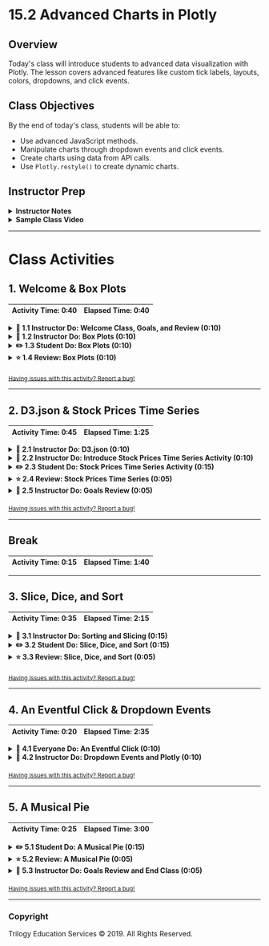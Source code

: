 # 15.2 Advanced Charts in Plotly

## Overview

Today's class will introduce students to advanced data visualization with Plotly. The lesson covers advanced features like custom tick labels, layouts, colors, dropdowns, and click events.

## Class Objectives

By the end of today's class, students will be able to:

* Use advanced JavaScript methods.
* Manipulate charts through dropdown events and click events.
* Create charts using data from API calls.
* Use `Plotly.restyle()` to create dynamic charts.

## Instructor Prep

<details>
  <summary><strong>Instructor Notes</strong></summary>

* Please reference our [Student FAQ](../../../05-Instructor-Resources/README.md#unit-15-interactive-visualizations-and-dashboards) for answers to questions frequently asked by students of this program. If you have any recommendations for additional questions, feel free to log an issue or a pull request with your desired additions.

* During today's class, students will place API calls in JavaScript, create events with dropdown menus, and learn to sort and slice data in JavaScript. Using these skills, they will create advanced visualizations in Plotly, such as box plots.

* Today's focus should be improving students' JavaScript skills. Rather than get bogged down in the particulars of Plotly, emphasize the fundamental JavaScript techniques that will translate to creating impressive data visualization in other libraries as well.

* Today's class is dense with activities. Use your judgment to adjust timing of activities. Since boxplot activities are the least crucial to completing this week's homework, you may omit them partially or altogether to devote more time to other activities.

</details>

<details>
  <summary><strong>Sample Class Video</strong></summary>

* To view an example class lecture visit (Note video may not reflect latest lesson plan): [Class Video](https://codingbootcamp.hosted.panopto.com/Panopto/Pages/Viewer.aspx?id=083343f2-ebee-4b71-a622-aa950184d68a)

</details>

- - -

# Class Activities

## 1. Welcome & Box Plots

| Activity Time:       0:40 |  Elapsed Time:      0:40  |
|---------------------------|---------------------------|

<details>
  <summary><strong>📣 1.1 Instructor Do: Welcome Class, Goals, and Review (0:10)</strong></summary>

* **File:** [Slideshow](https://docs.google.com/presentation/d/1yuXXpqLpPw663BrnldolcL8kQKZmieHTNzt-2DdBCIA/edit?ts=5cd30bd3#slide=id.g480f0dd0a7_0_1809)

* Welcome everyone to class. Take a minute to explain that today we will continue our in-depth exploration of Plotly and JavaScript.

* Open the slideshow and review the topics we'll be covering today. (Slide 2)

* Inform students that by the end of the class, they'll be able to:

  * Use advanced JavaScript methods to create charts in Plotly.

  * Use event handling to create dynamic charts with Plotly.

  * Use Plotly to create charts with data from API calls.

* If time allows, take a moment to summarize the fundamentals of Plotly.js from the previous class:

  * All charts are created using JSON objects.

  * Every property of the chart has a corresponding JSON attribute that can be used to customize the appearance and behavior.

  * Attributes can be divided into two categories:

    * `traces`: Objects that are used to provide information about a single series of the data to be plotted on the graph.

    * `layout`: Provides different attributes that control elements like title and annotations.

  * Traces can be further categorized by the chart type. Attributes available for customization will depend on the value of the type attribute.

</details>

<details>
  <summary><strong>📣 1.2 Instructor Do: Box Plots (0:10)</strong></summary>

* **File:** [Activities/01-Ins_BoxPlot/Solved/](Activities/01-Ins_BoxPlot/Solved/)

* Open [index.html](Activities/01-Ins_BoxPlot/Solved/index.html) in the browser to demonstrate what a box plot looks like.

  ![Images/box01.png](Images/box01.png)

* Give the following explanation:

  * Each box corresponds to a different distribution.

  * The line in the middle of the box identifies the median of the underlying data.

  * The upper and lower bounds of the box represent the upper and lower quartiles of the underlying data.

  * The lines outside and above/below the box represent the maximum/minimum of the underlying data.

  * Each box summarizes an entire _distribution_ of data.

* Explain that box plots are useful tools for visualizing the statistical similarity between distributions.

* Encourage students to create box plots as a logical step in the exploration phase of their analysis work.

* Open [plots.js](Activities/01-Ins_BoxPlot/Solved/plots.js) and go over the code with students.

  * The syntax for creating a box plot with Plotly is very similar to previous examples we've covered.

  * The option to render a scatter plot next to the box plot, `boxpoints: "all"`, has been commented out, but it can be uncommented to show its effects.

* Answer any questions before moving on.

</details>

<details>
  <summary><strong>✏️ 1.3 Student Do: Box Plots (0:10)</strong></summary>

In this activity, students will create box plots to depict the survival rates of different kinds of cancer.

* **Files:**

  * [Activities/02-Stu_BoxPlot/Unsolved/index.html](Activities/02-Stu_BoxPlot/Unsolved/index.html)

  * [Activities/02-Stu_BoxPlot/Unsolved/data.js](Activities/02-Stu_BoxPlot/Unsolved/data.js)

  * [Activities/02-Stu_BoxPlot/Unsolved/plots.js](Activities/02-Stu_BoxPlot/Unsolved/plots.js)

  * [Activities/02-Stu_BoxPlot/Unsolved/Bonus](Activities/02-Stu_BoxPlot/Unsolved/Bonus)

* **Instructions:**

  * [README.md](Activities/02-Stu_BoxPlot/README.md)

</details>

<details>
  <summary><strong>⭐ 1.4 Review: Box Plots (0:10)</strong></summary>

* **Files:**

  * [plots.js](Activities/02-Stu_BoxPlot/Solved/plots.js).

  * [data.js](Activities/02-Stu_BoxPlot/Solved/data.js).

* Open `plots.js` and explain the code.

  ```js
  var trace1 = {
    y: temps.newyork,
    name: "New York",
    type: "box",
    boxpoints: "all"
  };

  var trace2 = {
    y: temps.houston,
    name: "Houston",
    type: "box",
    boxpoints: "all"
  };

  var data = [trace1, trace2];

  var layout = {
    title: "Temperature in New York and Houston, 2014-2015",
    yaxis: { title: "Degrees (F)"}
  };
  ```

  * The code here is similar to that of the previous instructor demo.

  * Two traces are created, and the `type` is specified as `"box"`.

  * `boxpoints: "all"` creates a scatterplot next to each boxplot with a dot for each data point.

* Open `index.html` in a browser.

  ![Images/temp01.png](Images/temp01.png)

* Ask students what they were able to observe from the boxplots:

  * Predictably, the median temperature in Houston is higher than in New York.

  * The maximum temperature (that is, the maximum daily mean temperature) is modestly higher in Houston, but the temperature range in New York is considerably broader.

  * In both cities, the quartile above the median is narrower than the one below it (third and second quartiles, respectively).

* If time allows, discuss the more challenging bonus activity.

* Open `plot.js` and explain `trace1`.

  ```js
  var trace1 = {
      x: data.organ,
      y: data.survival.map(val => Math.sqrt(val)),
      type: "box",
      name: "Cancer Survival",
      boxpoints: "all"
  };
  ```

  * The x-axis comprises each organ.

  * The y-axis is created by using `map()` to obtain the square root of the survival rate.

  * Organs sharing the same name are aggregated in the plot.

</details>

<sub>[Having issues with this activity? Report a bug!](https://bit.ly/3bZFZTQ)</sub>

- - -
  
## 2. D3.json & Stock Prices Time Series

| Activity Time:       0:45 |  Elapsed Time:      1:25  |
|---------------------------|---------------------------|

<details>
  <summary><strong>📣 2.1 Instructor Do: D3.json (0:10)</strong></summary>

* **Files:**

  * [index.html](Activities/03-Ins_D3_JSON/Solved/index.html)

  * [plots.js](Activities/03-Ins_D3_JSON/Solved/demo.js)

* Explain that D3.js provides a function to fetch JSON data from APIs on the web.

* Visit the [SpaceX API](https://api.spacexdata.com/v2/launchpads) to show the JSON data.

* Live code or walk through the demo and highlight the following:

  ```javascript
  const url = "https://api.spacexdata.com/v2/launchpads";

  d3.json(url).then(function(data) {
      console.log(data);
  });
  ```

  * `d3.json` is very similar to Python `requests.get`.

  * `d3.json` returns a JavaScript promise: it places an API call to the `url`; once it's available, the callback function prints it to the console.

* Use the second example to explain the concept of promises in JavaScript:

  ```javascript
  const dataPromise = d3.json(url);
  console.log("Data Promise: ", dataPromise);
  ```

  * The data from a promise is only available inside of the `.then` function.

  * The `dataPromise` variable is assigned a promise of future data, but the data must be accessed inside of the `.then` function.

</details>

<details>
  <summary><strong>📣 2.2 Instructor Do: Introduce Stock Prices Time Series Activity (0:10)</strong></summary>

* **Files:**

  * [Activities/04-Stu_Stocks_D3/Solved/index.html](Activities/04-Stu_Stocks_D3/Solved/index.html)

  * [Activities/04-Stu_Stocks_D3/Solved/plots.js](Activities/04-Stu_Stocks_D3/Solved/plots.js)

* Demonstrate the solved [index.html](Activities/04-Stu_Stocks_D3/Solved/index.html) in the browser. Be sure to replace the API key in [Activities/04-Stu_Stocks_D3/Solved/plots.js](Activities/04-Stu_Stocks_D3/Solved/plots.js) with your own.

* Explain that, in the next activity, students will use the [Quandl API](https://docs.quandl.com/) to fetch stock data.

  **Note:** Emphasize that students must sign up for their own API key in order to complete the day's activities.

* Explain the example request on the [time series usage](https://docs.quandl.com/docs/in-depth-usage) page.

```bash
# Note the ticker symbol (AMZN) and the API KEY at the end of the URL
curl "https://www.quandl.com/api/v3/datasets/WIKI/AMZN/data.json?api_key=YOURAPIKEY"
```

* Send the link to the [Quandl API page](https://docs.quandl.com/docs#section-authentication), where students will be able to sign up for an API key.

</details>

<details>
  <summary><strong>✏️ 2.3 Student Do: Stock Prices Time Series Activity (0:15)</strong></summary>

* **Files:**

  * [index.html](Activities/04-Stu_Stocks_D3/Unsolved/index.html)

  * [plots.js](Activities/04-Stu_Stocks_D3/Unsolved/plots.js)

* **Instructions:**

  * [README.md](Activities/04-Stu_Stocks_D3/README.md)

* In this activity, students will create a dynamic time series chart of financial data. Students must sign up for their own API key in order to complete this activity.

</details>

<details>
  <summary><strong>⭐ 2.4 Review: Stock Prices Time Series (0:05)</strong></summary>

* **Files:**

  * [index.html](Activities/04-Stu_Stocks_D3/Solved/index.html)

  * [plots.js](Activities/04-Stu_Stocks_D3/Solved/plots.js)

* Open the solved `index.html` in the browser to display the chart.

* Open the solved `plots.js` in your code editor.

* Point out that the solution to this activity follows this pattern:

  * Retrieve data from Quandl via `d3.json`.

  * Unpack data from the response data.

  * Create and render `trace`, `data`, and `layout` objects with the unpacked data.

* Explain that we use [template strings](https://developer.mozilla.org/en-US/docs/Web/JavaScript/Reference/Template_literals) to build the base `url` that we use for requests.

  ![api key](Images/stocks1.png)

* Explain that, in `buildPlot`, we can use dot notation and `unpack` to extract the necessary data from the response.

  ![json](Images/stocks2.png)

* Point out that the rest of the code is familiar from our previous plots. Simply set the `x` and `y` keys in our `trace1` object, which we use to create the `data` array we pass to Plotly.

  ![tracer](Images/stocks3.png)

</details>

<details>
  <summary><strong>📣 2.5 Instructor Do: Goals Review (0:05)</strong></summary>

* Open the [slideshow](https://docs.google.com/presentation/d/1yuXXpqLpPw663BrnldolcL8kQKZmieHTNzt-2DdBCIA/edit?ts=5cd30bd3#slide=id.g59dfa23864_0_2171) and remind students that they are now able to (Slides 3-4):

  * Create meaningful box plots with Plotly.

  * Use Plotly to create charts with data from API calls, in this case to Quandl.

</details>

<sub>[Having issues with this activity? Report a bug!](https://bit.ly/2UNAjGA)</sub>

- - -

## Break

| Activity Time:       0:15 |  Elapsed Time:      1:40  |
|---------------------------|---------------------------|

- - -

## 3. Slice, Dice, and Sort

| Activity Time:       0:35 |  Elapsed Time:      2:15  |
|---------------------------|---------------------------|

<details>
  <summary><strong>📣 3.1 Instructor Do: Sorting and Slicing (0:15)</strong></summary>

* **Files:**

  * [sorting.js](Activities/05-Ins_Sort_Slice/Solved/sorting.js)

  * [slicing.js](Activities/05-Ins_Sort_Slice/Solved/slicing.js)

  * [index.html](Activities/05-Ins_Sort_Slice/Solved/index.html)

* **Note:** It is highly recommended that you live code this activity.

* Open `sorting.js` and use `index.html` to display the results. Cover the following points:

  * When working with data, it will often be necessary to sort the data, either in ascending or descending order.

  * To sort an array in JavaScript, we call its `sort()` method.

  * When we call `sort`, we must pass it a callback function specifying _how_ to sort.

  ```js
  // Sorts ascending
  var sortedAscending = [3, 2, 1].sort(function compareFunction(firstNum, secondNum) {
  // resulting order is (1, 2, 3)
  return firstNum - secondNum;
  });
  ```

* Explain that `compareFunction` compares two values at a time.

  * In this example, `compareFunction` first compares 1 and 2. The arguments `firstNum` and `secondNum` are arbitrary names, but there must be two arguments.

  * This function returns `firstNum - secondNum`. In this case, since `firstNum`, 3, is greater than `secondNum`, 2, it returns a positive number.

  * If the compare function returns a _positive_ number for a given pair of numbers `[firstNum, secondNum]`, it will put them in the _reverse order_ in the final array: `[secondNum, firstNum]`.

  * Likewise, if the compare function returns a _negative_ number for a given pair `[firstNum, secondNum]`, it will preserve their order in the output array: `[firstNum, secondNum]`.

  * The `compareFunction` continues to compare two values in the array at a time.

* Emphasize that `sort` modifies the array it's called on _in place_. Also point out that it is often safer to sort a _copy_ of an array rather than the input itself.

* Open the `index.html` to display the output.

* Next, discuss the `slice()` method. Open `slicing.js` and explain the code:

  ```js
  var names = ["Jane", "John", "Jimbo", "Jedediah"];
  var left = names.slice(0, 2);
  ```

* Explain that the `slice()` method is similar to slicing a list in Python: it allows cutting a subsection of a JavaScript array.

  * `slice()` produces _shallow_ copies, meaning that it does not affect the original array.

  * `slice()` takes two arguments. The first is the index position of the subsection. The second is the index position, up to which the slicing will take place.

  * In this case, slicing begins at index position 0 and continues up to, but not including, index position 2.

* Finally, explain the `reverse()` method: It simply reverses the order of an array.

</details>

<details>
  <summary><strong>✏️ 3.2 Student Do: Slice, Dice, and Sort (0:15)</strong></summary>

* **File:** [06-Stu_Sort_Slice/Unsolved](Activities/06-Stu_Sort_Slice/Unsolved/)

* **Instructions:** [README.md](Activities/06-Stu_Sort_Slice/README.md)

* In this activity, students will sort, slice, and reverse an array to build a horizontal bar chart.

* The **Practice** will use [sliceSort.js](Activities/06-Stu_Sort_Slice/Unsolved/sliceSort.js)

* The **Horizontal Bar Chart** will use [plots.js](Activities/06-Stu_Sort_Slice/Unsolved/plots.js)

</details>

<details>
  <summary><strong>⭐ 3.3 Review: Slice, Dice, and Sort (0:05)</strong></summary>

* **File:** [06-Stu_Sort_Slice/Solved](Activities/06-Stu_Sort_Slice/Solved/)

* Open up `sliceSort.js`. First, explain the `sort()` method:

  ```js
  var sorted = numArray.sort(function sortFunction(a, b) {
      return b - a;
  });
  ```

  * The `sort()` method calls another function as an argument.

  * The custom `sortFunction()` here compares two numbers at a time and returns `b - a`.

  * If the custom function returns a positive number, it _reverses_ the order of the two numbers. That is, if `a` is 1, and `b` is 100, `b - a` is a positive number, so the order is reversed.

* Next, explain sorting with an arrow function:

  ```js
  var sortedByArrow = numArray.sort((a, b) => b - a);
  ```

  * Instead of a named custom function, the syntax here is more straightforward and elegant.

  * It still takes `a` and `b` as its arguments and returns `b - a` to sort an array in descending order.

* Explain that `reverse()` reverses the order of an array.

  ```js
  var reversedArray = sortedByArrow.reverse();
  ```

* Explain that slicing from index position 0 of an array, up to but not including index position 5, yields the first 5 elements of an array:

  ```js
  var sliced = sortedAscending.slice(0, 5);
  ```

* Now move on to the chart. Open `index.html` and inform students that the chart is horizontal, sorted, and sliced.

* Next, open `data.js` and point out that the `data` is an array of objects. The objects were sorted by using the `greekSearchResults` property.

  ```js
  var sortedByGreekSearch = data.sort((a, b) => b.greekSearchResults - a.greekSearchResults);
  ```

* Explain that `slice()` and `reverse()` are used to select the first 10 elements of the sorted dataset, and then reverse their order:

  ```js
  slicedData = sortedByGreekSearch.slice(0, 10);
  reversedData = slicedData.reverse();
  ```

  * The array was reversed to accommodate Plotly's plotting conventions: it builds a horizontal bar chart from bottom to top.

  * The array can be sorted in ascending order instead.

* Point out that `orientation: h` in `trace1` creates a horizontal bar chart.

  **Note:** Remind students that they had to consult the Plotly documentation for this activity, and that Plotly's documentation is straightforward to use.

* Explain that we can set the size of the margins in the `layout` object.

* Answer any questions before moving on.

</details>

<sub>[Having issues with this activity? Report a bug!](https://bit.ly/2x7rbUc)</sub>

- - -
  
## 4. An Eventful Click & Dropdown Events

| Activity Time:       0:20 |  Elapsed Time:      2:35  |
|---------------------------|---------------------------|

<details>
  <summary><strong>🎉 4.1 Everyone Do: An Eventful Click (0:10)</strong></summary>

This activity is a brief refresher on event handling. In it, everyone will print the value of a dropdown menu item when it is selected.

* **File:** [07-Evr-Events_Review/Unsolved](Activities/07-Evr-Events_Review/Unsolved)

* **Instructions:** [README.md](Activities/07-Evr-Events_Review/README.md)

* Open the console for `index.html` and demonstrate that changing the dropdown menu item prints two items to the console:

  * The `id` of the dropdown menu element

  * `option1` or `option2`, depending on which item is selected

* Open `index.html` in an editor and explain the code:

  ```html
    <select id="selectOption">
      <option value="option1">Menu Option 1</option>
      <option value="option2">Menu Option 2</option>
  </select>
  ```

  * The dropdown menu is created with `<select>`.

  * Each dropdown menu item is created with an `<option>` with a `value` attribute.

  * The `id` of the dropdown menu is `selectOption`.

* Next, open `script.js` and walk through the code:

  ```js
  d3.selectAll("body").on("change", updatePage);

  function updatePage() {
      var dropdownMenu = d3.selectAll("#selectOption").node();
      var dropdownMenuID = dropdownMenu.id;
      var selectedOption = dropdownMenu.value;
  }
  ```

  * D3 is used to select the document `body` and create an event handler that calls `updatePage()` when a change takes place.

  * The dropdown menu's `id` and `value` attributes are assigned to variables, and then logged to the console.

* Summarize the major points of this demo:

  * A dropdown menu is created in the HTML document.

  * A D3 event handler calls a custom function to print the dropdown menu's attributes to the console.

* Answer any questions before moving on.

</details>

<details>
  <summary><strong>📣 4.2 Instructor Do: Dropdown Events and Plotly (0:10)</strong></summary>

* **File:** [Activities/08-Ins_Dropdown_Events/Solved/](Activities/08-Ins_Dropdown_Events/Solved/)

* In this section, you will demonstrate how to use events on the DOM to modify plots.

* Open `index.html` in the browser and use the dropdown menu to toggle between two datasets:

  ![Images/events01.png](Images/events01.png)

* Note that selecting a different dataset will re-render the plot on the screen.

* Open `plots.js` and explain the code:

  * By calling the `init()` function, a default dataset is displayed when the page is rendered:

  ```js
  function init() {
  data = [{
      x: [1, 2, 3, 4, 5],
      y: [1, 2, 4, 8, 16] }];
  var LINE = d3.selectAll("#plot").node();
  Plotly.newPlot(LINE, data);
  }
  ```

  * The `init()` function is called at the end of the script file.

  * Otherwise, everything in this function should be familiar. It renders a simple line chart in Plotly.

* Explain event handling. When a change takes place to the dropdown menu, the `updatePlotly()` function is called.

  ```js
  d3.selectAll("#selDataset").on("change", updatePlotly);
  ```

* Explain `function updatePlotly()`:

  ```js
  var dropdownMenu = d3.select("#selDataset");
  var dataset = dropdownMenu.property("value");
  ```

  * The dropdown menu is selected using D3, and then assigned to a variable, `dropdownMenu`.

  * The value of the dropdown menu item is also assigned to a variable, `dataset`.

* Explain that, after initializing `x` and `y` as empty arrays, their values are selected depending on the `value` of the dropdown menu selection:

  ```js
  var x = [];
  var y = [];

  if (dataset == 'dataset1') {
      x = [1, 2, 3, 4, 5];
      y = [1, 2, 4, 8, 16];
  }

  if (dataset == 'dataset2') {
      x = [10, 20, 30, 40, 50];
      y = [1, 10, 100, 1000, 10000];
  }
  ```

* Next, explain that when a change takes place in the DOM, instead of drawing a new plot in Plotly, the existing one is restyled:

  ```js
  Plotly.restyle("plot", "x", [x]);
  Plotly.restyle("plot", "y", [y]);
  ```

* Send students the link to the [Plotly documentation]([https://plot.ly/javascript/plotlyjs-function-reference/#plotlyrestyle](https://plot.ly/javascript/plotlyjs-function-reference/#plotlyrestyle)) and give your students a minute or two to review it.

  * According to the documentation, restyling an existing plot is faster than drawing a new one.

  * In this code, only the `x` and `y` arrays are modified.

* Summarize the key points of this example:

  * A default plot is rendered on the page.

  * A change takes place in the DOM when a dropdown menu item is selected.

  * A function is triggered with the DOM element's value as its argument.

  * The function uses Plotly's `restyle()` method to modify an existing plot.

* Answer any questions before moving on.

</details>

<sub>[Having issues with this activity? Report a bug!](https://bit.ly/2UKqOI6)</sub>

- - -
  
## 5. A Musical Pie

| Activity Time:       0:25 |  Elapsed Time:      3:00  |
|---------------------------|---------------------------|

<details>
  <summary><strong>✏️ 5.1 Student Do: A Musical Pie (0:15)</strong></summary>

In this activity, students will enhance their event handling chops by creating a dynamic pie chart using Plotly. When a country is selected from the dropdown menu, its dataset will be displayed in the browser.

* **File:** [09-Stu-Event_Final/Unsolved](Activities/09-Stu-Event_Final/Unsolved)

* **Instructions:** [README.md](Activities/09-Stu-Event_Final/README.md)

</details>

<details>
  <summary><strong>⭐ 5.2 Review: A Musical Pie (0:05)</strong></summary>

* **File:** [09-Stu-Event_Final/Solved](Activities/09-Stu-Event_Final/Solved)

* Open `index.html` in a browser and show the finished product:

  ![Images/pie01.png](Images/pie01.png)

* Open `index.html` with a code editor and explain the code:

  ```html
    <select id="selDataset">
        <option value="us">United States</option>
        <option value="uk">UK</option>
        <option value="canada">Canada</option>
    </select>
  ```

  * `<select>` and `<option>` tags are used to create a dropdown menu.

  * The `value` attribute of each `option` specifies the country whose data will be selected and visualized.

* Open `data.js` and explain the structure of the dataset:

  ```js
  var data = {
  us: {
      Spotify: 19,
      Soundcloud: 5,
      Pandora: 8,
      Itunes: 30
  },
  ```

  * The objects are nested within an object by country.

  * From these objects, arrays of subscriber numbers and music provider labels will need to be created for Plotly.

* Open `plots.js` and explain the creation of the needed arrays:

  ```js
  var us = Object.values(data.us);
  var uk = Object.values(data.uk);
  var canada = Object.values(data.canada);
  ```

  * `Objects.values()` are used to create arrays of subscriber numbers by country.

  * Because the objects are nested, it is possible to use the dot notation to specify the country, e.g., `data.us`.

  ```js
  var labels = Object.keys(data.us);
  ```

  * Similarly, an array of music provider labels is created with `Object.keys()`.

* Explain that `init()` displays the default U.S. pie chart:

  ```js
  function init() {
    var data = [{
      values: us,
      labels: labels,
      type: "pie"
    }];

    var layout = {
      height: 600,
      width: 800
    };

    Plotly.newPlot("pie", data, layout);
  }

  init();
  ```

* Explain that one change of the dropdown menu, `getData()`, is called:

  ```js
  d3.selectAll("#selDataset").on("change", getData);
  function getData() {
      var dropdownMenu = d3.select("#selDataset");
      var dataset = dropdownMenu.property("value");
      var data = [];

      if (dataset == 'us') {
        data = us;
      }
      else if (dataset == 'uk') {
        data = uk;
      }
      else if (dataset == 'canada') {
        data = canada;
      }
      updatePlotly(data);
  }
  ```

  * D3 is used to assign the dropdown menu and the dropdown menu selection to variables.

  * An empty array is initialized.

  * Then, the data array that matches the country is selected and passed on as an argument of the `updatePlotly()` function.

</details>

<details>
  <summary><strong>📣 5.3 Instructor Do: Goals Review and End Class (0:05)</strong></summary>

* Open the [slideshow](https://docs.google.com/presentation/d/1yuXXpqLpPw663BrnldolcL8kQKZmieHTNzt-2DdBCIA/edit?ts=5cd30bd3#slide=id.g59dfa23864_0_2183) and remind students that they are now able to (Slides 5-6):

  * Use advanced JavaScript methods to create charts in Plotly.

  * Use event handling to create dynamic charts with Plotly.

* Answer any questions before ending class.

</details>

<sub>[Having issues with this activity? Report a bug!](https://bit.ly/34gdkH8)</sub>

- - -

### Copyright

Trilogy Education Services © 2019. All Rights Reserved.

